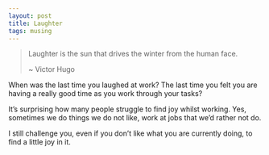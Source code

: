 ```yaml
---
layout: post
title: Laughter
tags: musing
---
```


> Laughter is the sun that drives the winter from the human face.
> 
> ~ Victor Hugo

When was the last time you laughed at work? The last time you felt you are having a really good time as you work through your tasks?

It’s surprising how many people struggle to find joy whilst working. Yes, sometimes we do things we do not like, work at jobs that we’d rather not do.

I still challenge you, even if you don’t like what you are currently doing, to find a little joy in it.
